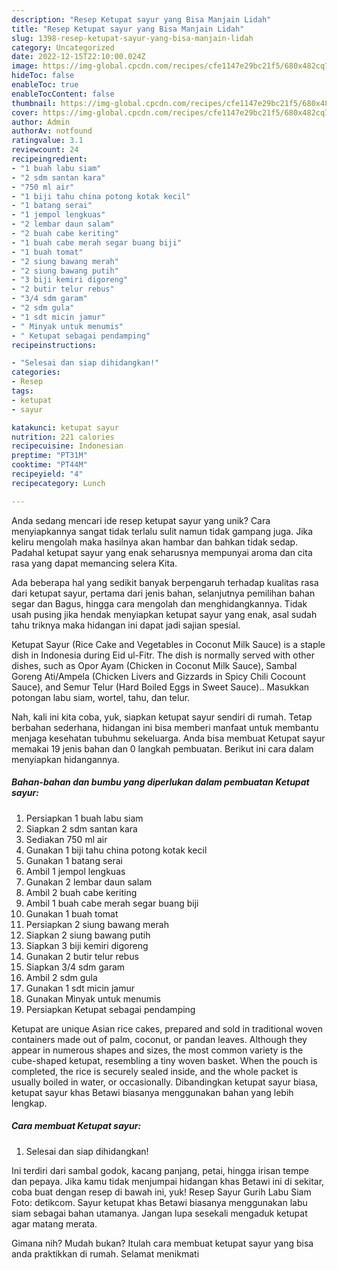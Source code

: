 ```yaml
---
description: "Resep Ketupat sayur yang Bisa Manjain Lidah"
title: "Resep Ketupat sayur yang Bisa Manjain Lidah"
slug: 1398-resep-ketupat-sayur-yang-bisa-manjain-lidah
category: Uncategorized
date: 2022-12-15T22:10:00.024Z
image: https://img-global.cpcdn.com/recipes/cfe1147e29bc21f5/680x482cq70/ketupat-sayur-foto-resep-utama.jpg
hideToc: false
enableToc: true
enableTocContent: false
thumbnail: https://img-global.cpcdn.com/recipes/cfe1147e29bc21f5/680x482cq70/ketupat-sayur-foto-resep-utama.jpg
cover: https://img-global.cpcdn.com/recipes/cfe1147e29bc21f5/680x482cq70/ketupat-sayur-foto-resep-utama.jpg
author: Admin
authorAv: notfound
ratingvalue: 3.1
reviewcount: 24
recipeingredient:
- "1 buah labu siam"
- "2 sdm santan kara"
- "750 ml air"
- "1 biji tahu china potong kotak kecil"
- "1 batang serai"
- "1 jempol lengkuas"
- "2 lembar daun salam"
- "2 buah cabe keriting"
- "1 buah cabe merah segar buang biji"
- "1 buah tomat"
- "2 siung bawang merah"
- "2 siung bawang putih"
- "3 biji kemiri digoreng"
- "2 butir telur rebus"
- "3/4 sdm garam"
- "2 sdm gula"
- "1 sdt micin jamur"
- " Minyak untuk menumis"
- " Ketupat sebagai pendamping"
recipeinstructions:

- "Selesai dan siap dihidangkan!"
categories:
- Resep
tags:
- ketupat
- sayur

katakunci: ketupat sayur 
nutrition: 221 calories
recipecuisine: Indonesian
preptime: "PT31M"
cooktime: "PT44M"
recipeyield: "4"
recipecategory: Lunch

---
```





Anda sedang mencari ide resep ketupat sayur yang unik? Cara menyiapkannya sangat tidak terlalu sulit namun tidak gampang juga. Jika keliru mengolah maka hasilnya akan hambar dan bahkan tidak sedap. Padahal ketupat sayur yang enak seharusnya mempunyai aroma dan cita rasa yang dapat memancing selera Kita.





Ada beberapa hal yang sedikit banyak berpengaruh terhadap kualitas rasa dari ketupat sayur, pertama dari jenis bahan, selanjutnya pemilihan bahan segar dan Bagus, hingga cara mengolah dan menghidangkannya. Tidak usah pusing jika hendak menyiapkan ketupat sayur yang enak,      asal sudah tahu triknya maka hidangan ini dapat jadi sajian spesial.














Ketupat Sayur (Rice Cake and Vegetables in Coconut Milk Sauce) is a staple dish in Indonesia during Eid ul-Fitr. The dish is normally served with other dishes, such as Opor Ayam (Chicken in Coconut Milk Sauce), Sambal Goreng Ati/Ampela (Chicken Livers and Gizzards in Spicy Chili Cocount Sauce), and Semur Telur (Hard Boiled Eggs in Sweet Sauce).. Masukkan potongan labu siam, wortel, tahu, dan telur.






Nah, kali ini kita coba, yuk, siapkan ketupat sayur sendiri di rumah. Tetap berbahan sederhana, hidangan ini bisa memberi manfaat untuk membantu menjaga kesehatan tubuhmu sekeluarga. Anda bisa membuat Ketupat sayur memakai 19 jenis bahan dan 0 langkah pembuatan. Berikut ini cara dalam menyiapkan hidangannya.

<!--inarticleads1-->

##### Bahan-bahan dan bumbu yang diperlukan dalam pembuatan Ketupat sayur:

1. Persiapkan 1 buah labu siam
1. Siapkan 2 sdm santan kara
1. Sediakan 750 ml air
1. Gunakan 1 biji tahu china potong kotak kecil
1. Gunakan 1 batang serai
1. Ambil 1 jempol lengkuas
1. Gunakan 2 lembar daun salam
1. Ambil 2 buah cabe keriting
1. Ambil 1 buah cabe merah segar buang biji
1. Gunakan 1 buah tomat
1. Persiapkan 2 siung bawang merah
1. Siapkan 2 siung bawang putih
1. Siapkan 3 biji kemiri digoreng
1. Gunakan 2 butir telur rebus
1. Siapkan 3/4 sdm garam
1. Ambil 2 sdm gula
1. Gunakan 1 sdt micin jamur
1. Gunakan  Minyak untuk menumis
1. Persiapkan  Ketupat sebagai pendamping


Ketupat are unique Asian rice cakes, prepared and sold in traditional woven containers made out of palm, coconut, or pandan leaves. Although they appear in numerous shapes and sizes, the most common variety is the cube-shaped ketupat, resembling a tiny woven basket. When the pouch is completed, the rice is securely sealed inside, and the whole packet is usually boiled in water, or occasionally. Dibandingkan ketupat sayur biasa, ketupat sayur khas Betawi biasanya menggunakan bahan yang lebih lengkap. 

<!--inarticleads2-->

##### Cara membuat Ketupat sayur:


1. Selesai dan siap dihidangkan!

Ini terdiri dari sambal godok, kacang panjang, petai, hingga irisan tempe dan pepaya. Jika kamu tidak menjumpai hidangan khas Betawi ini di sekitar, coba buat dengan resep di bawah ini, yuk! Resep Sayur Gurih Labu Siam Foto: detikcom. Sayur ketupat khas Betawi biasanya menggunakan labu siam sebagai bahan utamanya. Jangan lupa sesekali mengaduk ketupat agar matang merata. 

Gimana nih? Mudah bukan? Itulah cara membuat ketupat sayur yang bisa anda praktikkan di rumah. Selamat menikmati
